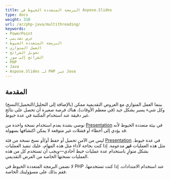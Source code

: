 ```yaml
---
title: البرمجة المتعددة الخيوط في Aspose.Slides
type: docs
weight: 310
url: /ar/php-java/multithreading/
keywords:
- PowerPoint
- عرض تقديمي
- البرمجة المتعددة الخيوط
- العمل المتوازي
- تحويل الشرائح
- الشرائح إلى صور
- PHP
- Java
- Aspose.Slides لـ PHP عبر Java
---
```


## **المقدمة**

بينما العمل المتوازي مع العروض التقديمية ممكن (بالإضافة إلى التحليل/التحميل/النسخ) وكل شيء يسير بشكل جيد (في معظم الأوقات)، هناك فرصة صغيرة أن تحصل على نتائج غير دقيقة عند استخدام المكتبة في عدة خيوط.

نوصي بشدة بعدم استخدام نسخة واحدة من [Presentation](https://reference.aspose.com/slides/php-java/aspose.slides/Presentation) في بيئة متعددة الخيوط لأنه قد يؤدي إلى أخطاء أو فشلات غير متوقعة لا يمكن اكتشافها بسهولة.

ليس من الآمن تحميل أو حفظ أو/أو نسخ نسخة من فئة [Presentation](https://reference.aspose.com/slides/php-java/aspose.slides/Presentation) في عدة خيوط. مثل هذه العمليات **غير** مدعومة. إذا كنت بحاجة لأداء مثل هذه المهام، عليك تنفيذ العمليات بشكل متوازٍ باستخدام عدة عمليات خيط أحادي—ويجب أن تستخدم كل من هذه العمليات نسختها الخاصة من العرض التقديمي.

لا نضمن البرمجة المتعددة الخيوط في PHP عند استخدام الامتدادات. إذا كنت تستخدمها، فقم بذلك على مسؤوليتك الخاصة.